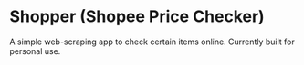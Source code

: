# Shopper (Shopee Price Checker)
A simple web-scraping app to check certain items online. Currently built for personal use.
